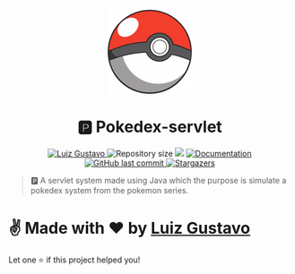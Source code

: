 <p align="center">
   <img src="./.github/pokemon-logo.png" width="150"/>
</p>

<h1 align="center"> 🅿️ Pokedex-servlet</h1>

<p align="center">
	<a href="https://www.linkedin.com/in/luiz-gustavo-56146b1a5/">
      <img alt="Luiz Gustavo" src="https://img.shields.io/badge/-LuizGustavo-f43c2c?style=flat&logo=Linkedin&logoColor=white" />
   </a>
  <img alt="Repository size" src="https://img.shields.io/github/repo-size/tonicprism/pokemon-servlet?color=f43c2c">

  <img src="https://img.shields.io/badge/version-1.0.0-f43c2c.svg?cacheSeconds=2592000" />
  <a href="https://github.com/tonicprism/pokemon-servlet/#readme">
    <img alt="Documentation" src="https://img.shields.io/badge/documentation-yes-f43c2c.svg" target="_blank" />
  </a>
   <a href="https://github.com/tonicprism/pokemon-servlet/commits/master">
      <img alt="GitHub last commit" src="https://img.shields.io/github/last-commit/tonicprism/pokemon-servlet?color=f43c2c">
  </a>
   <a href="https://github.com/tonicprism/pokemon-servlet/stargazers">
      <img alt="Stargazers" src="https://img.shields.io/github/stars/tonicprism/pokemon-servlet?color=f43c2c&logo=github">
   </a>
</p>

> 🅿️ A servlet system made using Java which the purpose is simulate a pokedex system from the pokemon series.

# ✌ Made with ❤️ by [Luiz Gustavo](https://github.com/tonicprism/)

Let one ⭐️ if this project helped you!
